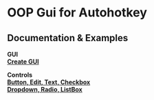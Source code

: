 # OOP Gui for Autohotkey  

## Documentation & Examples
  
__GUI__  
__[Create GUI](/Documentation/gui)__  


__Controls__  
__[Button, Edit, Text, Checkbox](Documentation/controls/controls-basic/)__  
__[Dropdown, Radio, ListBox](Documentation/controls/controls-items/)__  